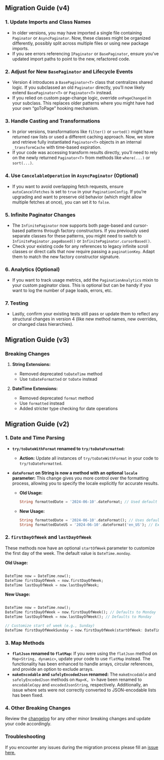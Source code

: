 ## Migration Guide (v4)

### 1. Update Imports and Class Names

- In older versions, you may have imported a single file containing `Paginator` or `AsyncPaginator`. Now, these classes
  might be organized differently, possibly split across multiple files or using new package imports.
- If you see errors referencing `IPaginator` or `BasePaginator`, ensure you’ve updated import paths to point to the new,
  refactored code.

### 2. Adjust for New `BasePaginator` and Lifecycle Events

- Version 4 introduces a `BasePaginator<T>` class that centralizes shared logic. If you subclassed an old `Paginator`
  directly, you’ll now likely extend `BasePaginator<T>` or `Paginator<T>` instead.
- If you relied on custom page-change logic, override `onPageChanged` in your subclass. This replaces older patterns
  where you might have had your own “goToPage” hooking mechanism.

### 3. Handle Casting and Transformations

- In prior versions, transformations like `filter()` or `sorted()` might have returned raw lists or used a different
  caching approach. Now, we store and retrieve fully instantiated `Paginator<T>` objects in an internal
  `_transformCache` with time-based expiration.
- If your code was accessing transform results directly, you’ll need to rely on the newly returned `Paginator<T>` from
  methods like `where(...)` or `sort(...)`.

### 4. Use `CancelableOperation` in `AsyncPaginator` (Optional)

- If you want to avoid overlapping fetch requests, ensure `autoCancelFetches` is set to `true` in your
  `PaginationConfig`. If you’re upgrading and want to preserve old behavior (which might allow multiple fetches at
  once), you can set it to `false`.

### 5. Infinite Paginator Changes

- The `InfinitePaginator` now supports both page-based and cursor-based patterns through factory constructors. If you
  previously used separate classes for these patterns, you might need to switch to `InfinitePaginator.pageBased()` or
  `InfinitePaginator.cursorBased()`.
- Check your existing code for any references to legacy infinite scroll classes or direct calls that now require passing
  a `paginationKey`. Adapt them to match the new factory constructor signature.

### 6. Analytics (Optional)

- If you want to track usage metrics, add the `PaginationAnalytics` mixin to your custom paginator class. This is
  optional but can be handy if you want to log the number of page loads, errors, etc.

### 7. Testing

- Lastly, confirm your existing tests still pass or update them to reflect any structural changes in version 4 (like new
  method names, new overrides, or changed class hierarchies).

## Migration Guide (v3)

### Breaking Changes

1. **String Extensions:**
    - Removed deprecated `toDateTime` method
    - Use `toDateFormatted` or `toDate` instead

2. **DateTime Extensions:**
    - Removed deprecated `format` method
    - Use `formatted` instead
    - Added stricter type checking for date operations

## Migration Guide (v2)

### 1. Date and Time Parsing

- **`try/toDateWithFormat` renamed to `try/toDateFormatted`:**
    - **Action:** Update all instances of `try/toDateWithFormat` in your code to `try/toDateFormatted`.

- **`dateFormat` on String is now a method with an optional `locale` parameter:**
  This change gives you more control over the formatting process, allowing you to specify the locale explicitly for
  accurate results.
    - **Old Usage:**
      ```dart
      String formattedDate = '2024-06-10'.dateFormat; // Used default or current locale
      ```
    - **New Usage:**
      ```dart
      String formattedDate = '2024-06-10'.dateFormat(); // Uses default locale
      String formattedDateUS = '2024-06-10'.dateFormat('en_US'); // Explicitly uses US locale
      ```

### 2. `firstDayOfWeek` and `lastDayOfWeek`

These methods now have an optional `startOfWeek` parameter to customize the first day of the week. The default value is
`DateTime.monday`.

**Old Usage:**

```dart

DateTime now = DateTime.now();
DateTime firstDayOfWeek = now.firstDayOfWeek;
DateTime lastDayOfWeek = now.lastDayOfWeek;
```

**New Usage:**

```dart

DateTime now = DateTime.now();
DateTime firstDayOfWeek = now.firstDayOfWeek(); // Defaults to Monday
DateTime lastDayOfWeek = now.lastDayOfWeek(); // Defaults to Monday

// Customize start of week (e.g., Sunday)
DateTime firstDayOfWeekSunday = now.firstDayOfWeek(startOfWeek: DateTime.sunday);
```

### 3. Map Methods

- **`flatJson` renamed to `flatMap`:** If you were using the `flatJson` method on `Map<String, dynamic>`, update your
  code to use `flatMap` instead. The functionality has been enhanced to handle arrays, circular references, and provide
  an option to exclude arrays.
- **`makeEncodable` and `safelyEncodedJson` renamed:** The `makeEncodable` and `safelyEncodedJson` methods on
  `Map<K, V>` have been renamed to `encodableCopy` and `encodedJsonString`, respectively. Additionally, an issue where
  sets were not correctly converted to JSON-encodable lists has been fixed.

### 4. Other Breaking Changes

Review the [changelog](https://github.com/omar-hanafy/dart_helper_utils/blob/main/CHANGELOG.md#200) for any other minor
breaking changes and update your code accordingly.

### Troubleshooting

If you encounter any issues during the migration process please fill
an [issue here.](https://github.com/omar-hanafy/dart_helper_utils/issues)
